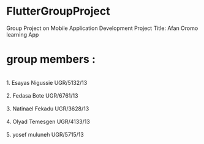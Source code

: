 # FlutterGroupProject
Group Project on Mobile Application Development 
Project Title: Afan Oromo learning App
# group members :<br/>
<br/>1. Esayas Nigussie UGR/5132/13<br/>
<br/>2. Fedasa Bote UGR/6761/13<br/>
<br/>3. Natinael Fekadu UGR/3628/13<br/>
<br/>4. Olyad Temesgen UGR/4133/13<br/>
<br/>5. yosef muluneh UGR/5715/13<br/>


